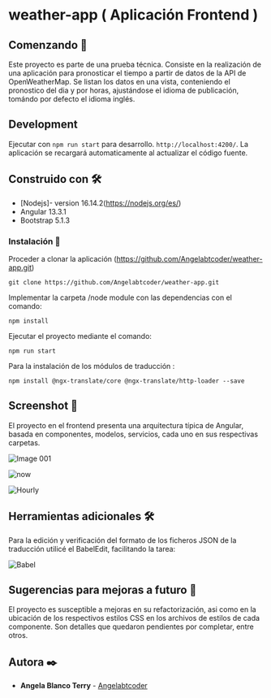 # weather-app ( Aplicación Frontend )

## Comenzando 🚀

Este proyecto es parte de una prueba técnica. Consiste en la realización de una aplicación para pronosticar el tiempo a partir de datos de la API de OpenWeatherMap. Se listan los datos en una vista, conteniendo el pronostico del dia y por horas, ajustándose el idioma de publicación, tomándo por defecto el idioma inglés.

## Development 

Ejecutar con  `npm run start` para desarrollo.  `http://localhost:4200/`. La aplicación se recargará automaticamente al actualizar el código fuente.

## Construido con 🛠️

* [Nodejs]- version 16.14.2(https://nodejs.org/es/)
* Angular 13.3.1
* Bootstrap 5.1.3


### Instalación 🔧

Proceder a clonar la aplicación (https://github.com/Angelabtcoder/weather-app.git)
```
git clone https://github.com/Angelabtcoder/weather-app.git
```

Implementar la carpeta /node module con las dependencias con el comando:

```
npm install
```

Ejecutar el proyecto mediante el comando:

```
npm run start
```

Para la instalación de los módulos de traducción :

```
npm install @ngx-translate/core @ngx-translate/http-loader --save
```

## Screenshot 📖

El proyecto en el frontend presenta una arquitectura típica de Angular, basada en componentes, modelos, servicios, cada uno en sus respectivas carpetas.


![Image 001](https://user-images.githubusercontent.com/77165242/167059407-a7d8c8a0-07ba-4ec2-935e-33cc8a2d7e06.jpg)


![now](https://user-images.githubusercontent.com/77165242/167058986-67f5cfe4-95cd-4f61-a629-af35cbe5e60e.jpg)

![Hourly](https://user-images.githubusercontent.com/77165242/167058997-2a642de4-2aa8-475a-a064-62ea5fd82d2e.jpg)

## Herramientas adicionales 🛠️

Para la edición y verificación del formato de los ficheros JSON de la traducción utilicé el BabelEdit, facilitando la tarea:

![Babel](https://user-images.githubusercontent.com/77165242/167059006-f2ae0083-5e77-4fc0-ab5a-73336f6452ff.jpg)

## Sugerencias para mejoras a futuro 📖

El proyecto es susceptible a mejoras en su refactorización, asi como en la ubicación de los respectivos estilos CSS en los archivos de estilos de cada componente. Son detalles que quedaron pendientes por completar, entre otros.

## Autora ✒️

* **Angela Blanco Terry** - [Angelabtcoder](https://github.com/Angelabtcoder)






